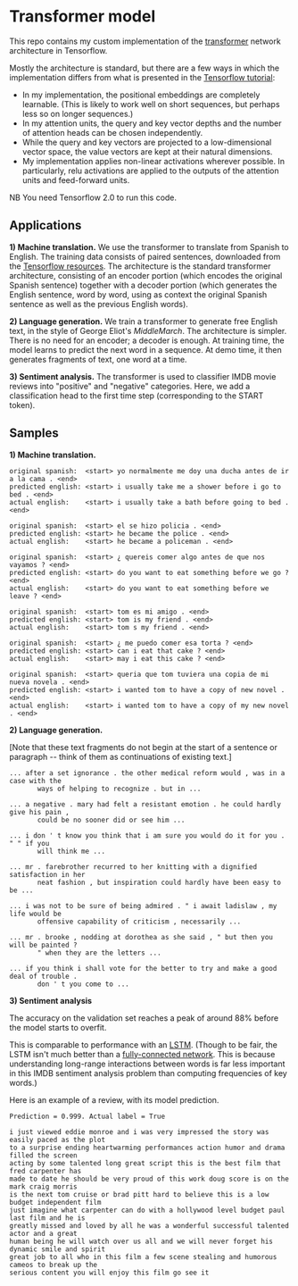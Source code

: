Transformer model
========

This repo contains my custom implementation of the [transformer](https://arxiv.org/abs/1706.03762) network architecture in Tensorflow.

Mostly the architecture is standard, but there are a few ways in which the implementation differs from what is presented in the [Tensorflow tutorial](https://www.tensorflow.org/beta/tutorials/text/transformer):

* In my implementation, the positional embeddings are completely learnable. (This is likely to work well on short sequences, but perhaps less so on longer sequences.)
* In my attention units, the query and key vector depths and the number of attention heads can be chosen independently.
* While the query and key vectors are projected to a low-dimensional vector space, the value vectors are kept at their natural dimensions.
* My implementation applies non-linear activations wherever possible. In particularly, relu activations are applied to the outputs of the attention units and feed-forward units.

NB You need Tensorflow 2.0 to run this code.


Applications
-------

**1) Machine translation.** We use the transformer to translate from Spanish to English. The training data consists of paired sentences, downloaded from the
[Tensorflow resources](http://storage.googleapis.com/download.tensorflow.org/data/spa-eng.zip). The architecture is the standard transformer architecture,
consisting of an encoder portion (which encodes the original Spanish sentence)
together with a decoder portion (which generates the English sentence, word by word, using as context the original Spanish sentence as well as the previous English words).

**2) Language generation.** We train a transformer to generate free English text, in the style of George Eliot's *MiddleMarch*.
The architecture is simpler. There is no need for an encoder; a decoder is enough. At training time, the model learns to predict the next word in a sequence.
At demo time, it then generates fragments of text, one word at a time.

**3) Sentiment analysis.** The transformer is used to classifier IMDB movie reviews into "positive" and "negative" categories. Here, we add a classification head to the first time step (corresponding to the START token). 


Samples
-------

**1) Machine translation.**

```
original spanish:  <start> yo normalmente me doy una ducha antes de ir a la cama . <end>
predicted english: <start> i usually take me a shower before i go to bed . <end>
actual english:    <start> i usually take a bath before going to bed . <end>

original spanish:  <start> el se hizo policia . <end>
predicted english: <start> he became the police . <end>
actual english:    <start> he became a policeman . <end>

original spanish:  <start> ¿ quereis comer algo antes de que nos vayamos ? <end>
predicted english: <start> do you want to eat something before we go ? <end>
actual english:    <start> do you want to eat something before we leave ? <end>

original spanish:  <start> tom es mi amigo . <end>
predicted english: <start> tom is my friend . <end>
actual english:    <start> tom s my friend . <end>

original spanish:  <start> ¿ me puedo comer esa torta ? <end>
predicted english: <start> can i eat that cake ? <end>
actual english:    <start> may i eat this cake ? <end>

original spanish:  <start> queria que tom tuviera una copia de mi nueva novela . <end>
predicted english: <start> i wanted tom to have a copy of new novel . <end>
actual english:    <start> i wanted tom to have a copy of my new novel . <end>
```

**2) Language generation.**

[Note that these text fragments do not begin at the start of a sentence or paragraph -- think of them as continuations of existing text.]

```
... after a set ignorance . the other medical reform would , was in a case with the
       ways of helping to recognize . but in ...

... a negative . mary had felt a resistant emotion . he could hardly give his pain ,
       could be no sooner did or see him ...

... i don ' t know you think that i am sure you would do it for you . " " if you
       will think me ...

... mr . farebrother recurred to her knitting with a dignified satisfaction in her
       neat fashion , but inspiration could hardly have been easy to be ...

... i was not to be sure of being admired . " i await ladislaw , my life would be
       offensive capability of criticism , necessarily ...

... mr . brooke , nodding at dorothea as she said , " but then you will be painted ?
       " when they are the letters ...

... if you think i shall vote for the better to try and make a good deal of trouble .
       don ' t you come to ...
```


**3) Sentiment analysis**

The accuracy on the validation set reaches a peak of around 88% before the model starts to overfit.

This is comparable to performance with an [LSTM](https://www.tensorflow.org/beta/tutorials/text/text_classification_rnn).
(Though to be fair, the LSTM isn't much better than a [fully-connected network](https://www.tensorflow.org/beta/tutorials/keras/basic_text_classification_with_tfhub). This is because
understanding long-range interactions between words is far less important in this IMDB sentiment analysis problem than computing frequencies of key words.)

Here is an example of a review, with its model prediction.
```
Prediction = 0.999. Actual label = True

i just viewed eddie monroe and i was very impressed the story was easily paced as the plot
to a surprise ending heartwarming performances action humor and drama filled the screen
acting by some talented long great script this is the best film that fred carpenter has
made to date he should be very proud of this work doug score is on the mark craig morris
is the next tom cruise or brad pitt hard to believe this is a low budget independent film
just imagine what carpenter can do with a hollywood level budget paul last film and he is
greatly missed and loved by all he was a wonderful successful talented actor and a great
human being he will watch over us all and we will never forget his dynamic smile and spirit
great job to all who in this film a few scene stealing and humorous cameos to break up the
serious content you will enjoy this film go see it
```